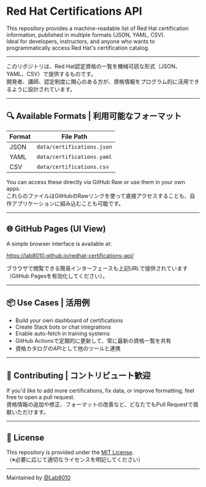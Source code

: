 # Red Hat Certifications API

This repository provides a machine-readable list of Red Hat certification information, published in multiple formats (JSON, YAML, CSV).  
Ideal for developers, instructors, and anyone who wants to programmatically access Red Hat's certification catalog.

---

このリポジトリは、Red Hat認定資格の一覧を機械可読な形式（JSON、YAML、CSV）で提供するものです。  
開発者、講師、認定制度に関心のある方が、資格情報をプログラム的に活用できるように設計されています。

---

## 🔍 Available Formats | 利用可能なフォーマット

| Format | File Path |
|--------|-----------|
| JSON   | `data/certifications.json` |
| YAML   | `data/certifications.yaml` |
| CSV    | `data/certifications.csv` |

You can access these directly via GitHub Raw or use them in your own apps.  
これらのファイルはGitHubのRawリンクを使って直接アクセスすることも、自作アプリケーションに組み込むことも可能です。

---

## 🌐 GitHub Pages (UI View)

A simple browser interface is available at:

https://lab8010.github.io/redhat-certifications-api/


ブラウザで閲覧できる簡易インターフェースも上記URLで提供されています（GitHub Pagesを有効化してください）。

---

## 📦 Use Cases | 活用例

- Build your own dashboard of certifications
- Create Slack bots or chat integrations
- Enable auto-fetch in training systems
- GitHub Actionsで定期的に更新して、常に最新の資格一覧を共有
- 資格カタログのAPIとして他のツールと連携

---

## 🤝 Contributing | コントリビュート歓迎

If you'd like to add more certifications, fix data, or improve formatting, feel free to open a pull request.  
資格情報の追加や修正、フォーマットの改善など、どなたでもPull Requestで貢献いただけます。

---

## 📜 License

This repository is provided under the [MIT License](LICENSE).  
（※必要に応じて適切なライセンスを明記してください）

---

Maintained by [@Lab8010](https://github.com/Lab8010)
